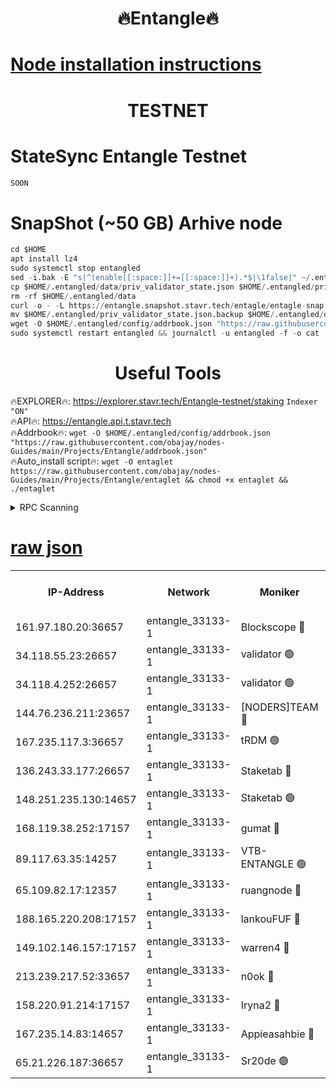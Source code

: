 <h1 align="center"> 🔥Entangle🔥</h1>

[Node installation instructions](https://github.com/obajay/nodes-Guides/tree/main/Projects/Entangle)
=

<h1 align="center"> TESTNET</h1>

# StateSync Entangle Testnet
```python
SOON
```
# SnapShot (~50 GB) Arhive node
```python
cd $HOME
apt install lz4
sudo systemctl stop entangled
sed -i.bak -E "s|^(enable[[:space:]]+=[[:space:]]+).*$|\1false|" ~/.entangled/config/config.toml
cp $HOME/.entangled/data/priv_validator_state.json $HOME/.entangled/priv_validator_state.json.backup
rm -rf $HOME/.entangled/data
curl -o - -L https://entangle.snapshot.stavr.tech/entagle/entagle-snap.tar.lz4 | lz4 -c -d - | tar -x -C $HOME/.entangled --strip-components 2
mv $HOME/.entangled/priv_validator_state.json.backup $HOME/.entangled/data/priv_validator_state.json
wget -O $HOME/.entangled/config/addrbook.json "https://raw.githubusercontent.com/obajay/nodes-Guides/main/Projects/Entangle/addrbook.json"
sudo systemctl restart entangled && journalctl -u entangled -f -o cat
```
 <h1 align="center"> Useful Tools</h1>
 
🔥EXPLORER🔥: https://explorer.stavr.tech/Entangle-testnet/staking        `Indexer "ON"` \
🔥API🔥:      https://entangle.api.t.stavr.tech \
🔥Addrbook🔥: ```wget -O $HOME/.entangled/config/addrbook.json "https://raw.githubusercontent.com/obajay/nodes-Guides/main/Projects/Entangle/addrbook.json"``` \
🔥Auto_install script🔥:  `wget -O entaglet https://raw.githubusercontent.com/obajay/nodes-Guides/main/Projects/Entangle/entaglet && chmod +x entaglet && ./entaglet`


<details>
<summary>RPC Scanning</summary>

<h2 align="center"> We scan nodes in real time every 4 hours. And we provide the final result of RPC endpoints.
We cannot influence the operation of these nodes in any way. </h2>


```python
If Voting Power is higher than 0 --> then the Node is a validator of the network and may be subject to attack and be a potential threat to the chain.
```
```python
We marked such validators with a red symbol
```

</details>

[raw json](https://rpc-check.entangt.stavr.tech/entangt/rpc-entangt-result.json)
=


<table><tr><th>IP-Address</th><th>Network</th><th>Moniker</th><th>Latest Block Height</th><th>Earliest Block Height</th><th>Catching Up</th><th>Tx Index</th><th>Voting Power</th><th>Scan Time</th></tr><tr><td>161.97.180.20:36657</td><td>entangle_33133-1</td><td>Blockscope 🔴</td><td>2092689</td><td>1</td><td>False</td><td>off</td><td>281847534273058</td><td>2024-02-08T23:14:09.024242003UTC</td></tr><tr><td>34.118.55.23:26657</td><td>entangle_33133-1</td><td>validator 🟢</td><td>2092689</td><td>1</td><td>False</td><td>on</td><td>0</td><td>2024-02-08T23:14:10.164756743UTC</td></tr><tr><td>34.118.4.252:26657</td><td>entangle_33133-1</td><td>validator 🟢</td><td>2092689</td><td>1</td><td>False</td><td>on</td><td>0</td><td>2024-02-08T23:14:10.570649544UTC</td></tr><tr><td>144.76.236.211:23657</td><td>entangle_33133-1</td><td>[NODERS]TEAM 🔴</td><td>2092693</td><td>1</td><td>False</td><td>off</td><td>27053825925488244</td><td>2024-02-08T23:14:22.220845836UTC</td></tr><tr><td>167.235.117.3:36657</td><td>entangle_33133-1</td><td>tRDM 🟢</td><td>2092695</td><td>1</td><td>False</td><td>on</td><td>0</td><td>2024-02-08T23:14:33.968790607UTC</td></tr><tr><td>136.243.33.177:26657</td><td>entangle_33133-1</td><td>Staketab 🔴</td><td>2092693</td><td>660001</td><td>False</td><td>on</td><td>130415194350542</td><td>2024-02-08T23:14:22.462920083UTC</td></tr><tr><td>148.251.235.130:14657</td><td>entangle_33133-1</td><td>Staketab 🟢</td><td>2092689</td><td>660801</td><td>False</td><td>on</td><td>0</td><td>2024-02-08T23:14:08.404919256UTC</td></tr><tr><td>168.119.38.252:17157</td><td>entangle_33133-1</td><td>gumat 🔴</td><td>2092689</td><td>962001</td><td>False</td><td>on</td><td>324629794748256</td><td>2024-02-08T23:14:12.860244160UTC</td></tr><tr><td>89.117.63.35:14257</td><td>entangle_33133-1</td><td>VTB-ENTANGLE 🟢</td><td>2092693</td><td>1162001</td><td>False</td><td>off</td><td>0</td><td>2024-02-08T23:14:19.621385762UTC</td></tr><tr><td>65.109.82.17:12357</td><td>entangle_33133-1</td><td>ruangnode 🔴</td><td>2092689</td><td>1312001</td><td>False</td><td>off</td><td>475539246899078</td><td>2024-02-08T23:14:09.410293987UTC</td></tr><tr><td>188.165.220.208:17157</td><td>entangle_33133-1</td><td>lankouFUF 🔴</td><td>2092689</td><td>1910001</td><td>False</td><td>off</td><td>304983386026731</td><td>2024-02-08T23:14:13.122507055UTC</td></tr><tr><td>149.102.146.157:17157</td><td>entangle_33133-1</td><td>warren4 🔴</td><td>2092693</td><td>1958001</td><td>False</td><td>on</td><td>479264899146672</td><td>2024-02-08T23:14:21.981172187UTC</td></tr><tr><td>213.239.217.52:33657</td><td>entangle_33133-1</td><td>n0ok 🔴</td><td>2092694</td><td>1992694</td><td>False</td><td>off</td><td>46579030731952679</td><td>2024-02-08T23:14:26.777603937UTC</td></tr><tr><td>158.220.91.214:17157</td><td>entangle_33133-1</td><td>Iryna2 🔴</td><td>2092694</td><td>2042001</td><td>False</td><td>on</td><td>312752277561793</td><td>2024-02-08T23:14:29.285957432UTC</td></tr><tr><td>167.235.14.83:14657</td><td>entangle_33133-1</td><td>Appieasahbie 🔴</td><td>2092695</td><td>2042001</td><td>False</td><td>on</td><td>43245397797847322</td><td>2024-02-08T23:14:33.634791547UTC</td></tr><tr><td>65.21.226.187:36657</td><td>entangle_33133-1</td><td>Sr20de 🟢</td><td>2092689</td><td>2049001</td><td>False</td><td>off</td><td>0</td><td>2024-02-08T23:14:08.730429881UTC</td></tr></table>
